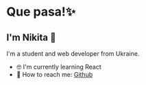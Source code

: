 <h1>Que pasa!✨</h1>
<h2>I'm Nikita 🌊</h2>
<p>I'm a student and web developer from Ukraine.</p>
<ul>
  <li>🤓 I'm currently learning React</li>
  <li>💬 How to reach me: <a href="https://github.com/tsukiyyyomi">Github</li>  
</ul>
